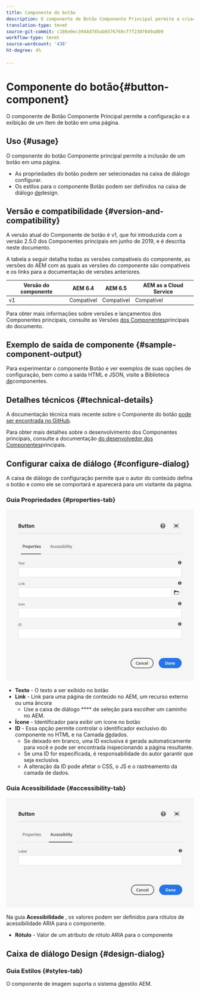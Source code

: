 ```yaml
---
title: Componente do botão
description: O componente de Botão Componente Principal permite a criação e a exibição de um botão.
translation-type: tm+mt
source-git-commit: c186e9ec3944d785ab0376769cf7f2307049a809
workflow-type: tm+mt
source-wordcount: '438'
ht-degree: 4%

---
```



# Componente do botão{#button-component}

O componente de Botão Componente Principal permite a configuração e a exibição de um item de botão em uma página.

## Uso {#usage}

O componente do botão Componente principal permite a inclusão de um botão em uma página.

* As propriedades do botão podem ser selecionadas na caixa de diálogo [](#configure-dialog)configurar.
* Os estilos para o componente Botão podem ser definidos na caixa de diálogo [de](#design-dialog)design.

## Versão e compatibilidade {#version-and-compatibility}

A versão atual do Componente de botão é v1, que foi introduzida com a versão 2.5.0 dos Componentes principais em junho de 2019, e é descrita neste documento.

A tabela a seguir detalha todas as versões compatíveis do componente, as versões do AEM com as quais as versões do componente são compatíveis e os links para a documentação de versões anteriores.

| Versão do componente | AEM 6.4 | AEM 6.5 | AEM as a Cloud Service |
|--- |--- |---|---|
| v1 | Compatível | Compatível | Compatível |

Para obter mais informações sobre versões e lançamentos dos Componentes principais, consulte as Versões [dos Componentes](/help/versions.md)principais do documento.

## Exemplo de saída de componente {#sample-component-output}

Para experimentar o componente Botão e ver exemplos de suas opções de configuração, bem como a saída HTML e JSON, visite a Biblioteca [de](https://adobe.com/go/aem_cmp_library_button)componentes.

## Detalhes técnicos {#technical-details}

A documentação técnica mais recente sobre o Componente do botão [pode ser encontrada no GitHub](https://adobe.com/go/aem_cmp_tech_button_v1).

Para obter mais detalhes sobre o desenvolvimento dos Componentes principais, consulte a documentação [do desenvolvedor dos Componentes](/help/developing/overview.md)principais.

## Configurar caixa de diálogo {#configure-dialog}

A caixa de diálogo de configuração permite que o autor do conteúdo defina o botão e como ele se comportará e aparecerá para um visitante da página.

### Guia Propriedades {#properties-tab}

![Guia Propriedades da caixa de diálogo Editar do componente Botão](/help/assets/button-edit-properties.png)

* **Texto** - O texto a ser exibido no botão
* **Link** - Link para uma página de conteúdo no AEM, um recurso externo ou uma âncora
   * Use a caixa de diálogo **** de seleção para escolher um caminho no AEM.
* **Ícone** - Identificador para exibir um ícone no botão
* **ID** - Essa opção permite controlar o identificador exclusivo do componente no HTML e na Camada [de](/help/developing/data-layer/overview.md)dados.
   * Se deixado em branco, uma ID exclusiva é gerada automaticamente para você e pode ser encontrada inspecionando a página resultante.
   * Se uma ID for especificada, é responsabilidade do autor garantir que seja exclusiva.
   * A alteração da ID pode afetar o CSS, o JS e o rastreamento da camada de dados.

### Guia Acessibilidade {#accessibility-tab}

![Guia Acessibilidade da caixa de diálogo Editar do Componente de Botão](/help/assets/button-edit-accessibility.png)

Na guia **Acessibilidade** , os valores podem ser definidos para rótulos de acessibilidade [](https://www.w3.org/WAI/standards-guidelines/aria/) ARIA para o componente.

* **Rótulo** - Valor de um atributo de rótulo ARIA para o componente

## Caixa de diálogo Design {#design-dialog}

### Guia Estilos {#styles-tab}

O componente de imagem suporta o sistema [de](/help/get-started/authoring.md#component-styling)estilo AEM.
